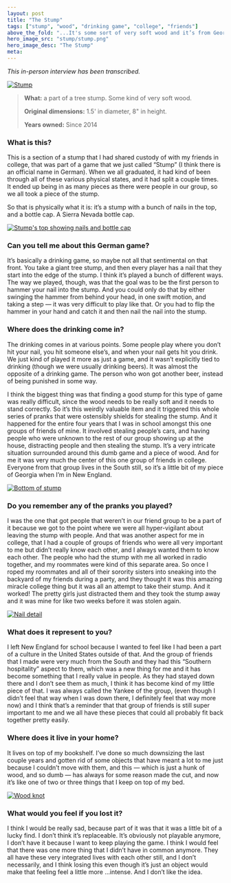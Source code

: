 ```yaml
---
layout: post
title: "The Stump"
tags: ["stump", "wood", "drinking game", "college", "friends"]
above_the_fold: "...It's some sort of very soft wood and it’s from Georgia. I remember being told explicitly that I would never find a stump like this in New England, which felt like an attack."
hero_image_src: "stump/stump.png"
hero_image_desc: "The Stump"
meta: 
---
```

_This in-person interview has been transcribed._

[![Stump](/assets/img/stump/stump-2.png)](/assets/img/stump/stump-2.png)

> **What:** a part of a tree stump. Some kind of very soft wood.
>
> **Original dimensions:** 1.5' in diameter, 8" in height. 
>
> **Years owned:** Since 2014

### What is this?
This is a section of a stump that I had shared custody of with my friends in college, that was part of a game that we just called “Stump” (I think there is an official name in German). 
When we all graduated, it had kind of been through all of these various physical states, and it had split a couple times. It ended up being in as many pieces as there were people in our group, 
so we all took a piece of the stump.

So that is physically what it is: it’s a stump with a bunch of nails in the top, and a bottle cap. A Sierra Nevada bottle cap.

[![Stump's top showing nails and bottle cap](/assets/img/stump/stump-top-detail.png)](/assets/img/stump/stump-top-detail.png)

### Can you tell me about this German game?
It’s basically a drinking game, so maybe not all that sentimental on that front. You take a giant tree stump, and then every player has a nail that they start into the edge of the stump. 
I think it’s played a bunch of different ways. The way we played, though, was that the goal was to be the first person to hammer your nail into the stump. 
And you could only do that by either swinging the hammer from behind your head, in one swift motion, and 
taking a step — it was very difficult to play like that. Or you had to flip the hammer in your hand and catch it and then nail the nail into the stump.

### Where does the drinking come in?
The drinking comes in at various points. Some people play where you don’t hit your nail, you hit someone else’s, and when your nail gets hit you drink. 
We just kind of played it more as just a game, and it wasn’t explicitly tied to drinking (though we were usually drinking beers).
It was almost the opposite of a drinking game. The person who won got another beer, instead of being punished in some way.

I think the biggest thing was that finding a good stump for this type of game was really difficult, since the wood needs to be really soft and it needs to stand correctly. 
So it’s this weirdly valuable item and it triggered this whole series of pranks that were ostensibly shields for stealing the stump. 
And it happened for the entire four years that I was in school amongst this one groups of friends of mine. 
It involved stealing people’s cars, and having people who were unknown to the rest of our group showing up at the house, 
distracting people and then stealing the stump. It’s a very intricate situation surrounded around this dumb game and a piece of wood. 
And for me it was very much the center of this one group of friends in college. Everyone from that group lives in the South still, 
so it’s a little bit of my piece of Georgia when I’m in New England.

[![Bottom of stump](/assets/img/stump/stump-bottom.png)](/assets/img/stump/stump-bottom.png)

### Do you remember any of the pranks you played?
I was the one that got people that weren’t in our friend group to be a part of it 
because we got to the point where we were all hyper-vigilant about leaving the stump with people. 
And that was another aspect for me in college, that I had a couple of groups of friends who were all very important to me but 
didn’t really know each other, and I always wanted them to know each other.
The people who had the stump with me all worked in radio together, and 
my roommates were kind of this separate area. 
So once I roped my roommates and all of their sorority sisters into sneaking into the backyard of my friends during a party, 
and they thought it was this amazing miracle college thing but it was all an attempt to take their stump. 
And it worked! The pretty girls just distracted them and they took the stump away and it was mine for like two weeks before it was stolen again.

[![Nail detail](/assets/img/stump/stump-nail.png)](/assets/img/stump/stump-nail.png)

### What does it represent to you?
I left New England for school because I wanted to feel like I had been a part of a culture in the United States outside of that. 
And the group of friends that I made were very much from the South and they had this “Southern hospitality” aspect to them, 
which was a new thing for me and it has become something that I really value in people. As they had stayed down there and I don’t see them as much, 
I think it has become kind of my little piece of that. I was always called the Yankee of the group, (even though I didn’t feel that way when I was down there, 
I definitely feel that way more now) and I think that’s a reminder that that group of friends is still super important to me and we all have these pieces that could 
all probably fit back together pretty easily. 

### Where does it live in your home?
It lives on top of my bookshelf. I’ve done so much downsizing the last couple years and gotten rid of some objects that have meant a lot to me just because 
I couldn’t move with them, and this — which is just a hunk of wood, and so dumb — has always for some reason made the cut, and now 
it’s like one of two or three things that I keep on top of my bed. 

[![Wood knot](/assets/img/stump/stump-detail.png)](/assets/img/stump/stump-detail.png)

### What would you feel if you lost it?
I think I would be really sad, because part of it was that it was a little bit of a lucky find. I don’t think it’s replaceable. It’s obviously not playable anymore, 
I don’t have it because I want to keep playing the game. I think I would feel that there was one more thing that I didn’t have in common anymore. 
They all have these very integrated lives with each other still, and I don’t necessarily, and I think losing this even though it’s just an object 
would make that feeling feel a little more …intense. And I don’t like the idea.

